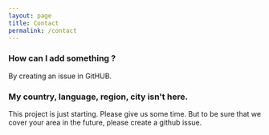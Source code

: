 ```yaml
---
layout: page
title: Contact
permalink: /contact
---
```


### How can I add something ?

By creating an issue in GitHUB.

### My country, language, region, city isn't here.

This project is just starting. Please give us some time.
But to be sure that we cover your area in the future, please create a github issue.